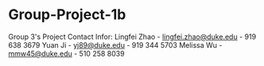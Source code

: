 # Group-Project-1b
Group 3's Project
Contact Infor:
Lingfei Zhao - lingfei.zhao@duke.edu - 919 638 3679
Yuan Ji - yj89@duke.edu - 919 344 5703
Melissa Wu - mmw45@duke.edu - 510 258 8039
